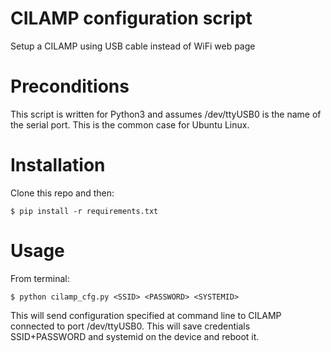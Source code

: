 # CILAMP configuration script

Setup a CILAMP using USB cable instead of WiFi web page


# Preconditions

This script is written for Python3 and assumes /dev/ttyUSB0 is the name of the serial port. This is the common case for Ubuntu Linux.


# Installation

Clone this repo and then:

    $ pip install -r requirements.txt
    

# Usage

From terminal:

```
$ python cilamp_cfg.py <SSID> <PASSWORD> <SYSTEMID>
```

This will send configuration specified at command line
to CILAMP connected to port /dev/ttyUSB0.
This will save credentials SSID+PASSWORD and systemid
on the device and reboot it.

